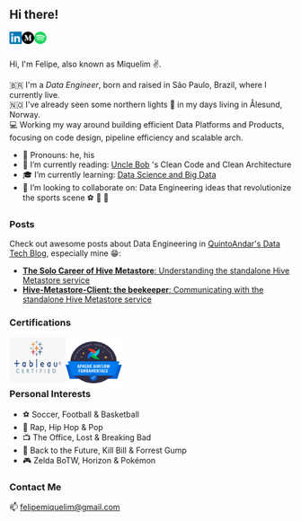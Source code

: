 <!--
**felipemiquelim/felipemiquelim** is a ✨ _special_ ✨ repository because its `README.md` (this file) appears on your GitHub profile.
-->

## Hi there! 
<a href="https://www.linkedin.com/in/felipemiquelim/">
    <img align="left" alt="Felipe's LinkedIN" width="22px" src="https://raw.githubusercontent.com/felipemiquelim/felipemiquelim/main/images/linkedin.svg"/>
</a>
<a href="https://medium.com/@felipemiquelim">
    <img align="left" alt="Felipe's Medium" width="22px" src="https://raw.githubusercontent.com/felipemiquelim/felipemiquelim/main/images/medium.svg"/>
</a>
<a href="https://open.spotify.com/user/11152982022?si=z6ihelXOTIylxiMkIXmW6g">
    <img align="left" alt="Felipe's Spotify" width="22px" src="https://raw.githubusercontent.com/felipemiquelim/felipemiquelim/main/images/spotify.svg"/>
</a>
<br/><br/>

Hi, I'm Felipe, also known as Miquelim :v:. 

:brazil: I'm a *Data Engineer*, born and raised in São Paulo, Brazil, where I currently live.  
:norway: I've already seen some northern lights :milky_way: in my days living in Ålesund, Norway.  
:computer: Working my way around building efficient Data Platforms and Products, focusing on code design, pipeline efficiency and scalable arch.

- :speech_balloon: Pronouns: he, his
- :book: I’m currently reading: [Uncle Bob](http://cleancoder.com/products) 's Clean Code and Clean Architecture
- :mortar_board: I’m currently learning: [Data Science and Big Data](https://www.pucminas.br/PucVirtual/Pos-Graduacao/Documents/Ci%c3%aancia%20de%20Dados%20e%20Big%20Data.pdf)
- :metal: I’m looking to collaborate on: Data Engineering ideas that revolutionize the sports scene :soccer: :football: :basketball:

### Posts
Check out awesome posts about Data Engineering in [QuintoAndar's Data Tech Blog](https://medium.com/quintoandar-tech-blog/data/home), especially mine :grin::
- [**The Solo Career of Hive Metastore**: Understanding the standalone Hive Metastore service](https://medium.com/@felipemiquelim/c2bcabaec5e?source=friends_link&sk=302387acedfc70a4190f5a8926fb441d)
- [**Hive-Metastore-Client: the beekeeper**: Communicating with the standalone Hive Metastore service](https://medium.com/quintoandar-tech-blog/hive-metastore-client-the-beekeeper-1da0e6744804?source=friends_link&sk=63b8709874d299e625c4b6a195bb2f59)

### Certifications
<a href="https://www.tableau.com/learn/certification">
<img align="left" alt="Felipe's Tableau" width="100px" height="80px" src="https://raw.githubusercontent.com/felipemiquelim/felipemiquelim/main/images/certification-badge-tableau.png"/>
</a>
<a href="https://www.astronomer.io/certification">
<img align="left" alt="Felipe's Airflow" width="100px" height="90px" src="https://raw.githubusercontent.com/felipemiquelim/felipemiquelim/main/images/certification-badge-astronomer.png"/>
</a><br/><br/><br/><br/>

### Personal Interests
- :soccer: Soccer, Football & Basketball
- :musical_note: Rap, Hip Hop & Pop
- :tv: The Office, Lost & Breaking Bad
- :cinema: Back to the Future, Kill Bill & Forrest Gump
- :video_game: Zelda BoTW, Horizon & Pokémon

### Contact Me
:mailbox: <felipemiquelim@gmail.com>